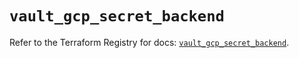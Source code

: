 # `vault_gcp_secret_backend`

Refer to the Terraform Registry for docs: [`vault_gcp_secret_backend`](https://registry.terraform.io/providers/hashicorp/vault/3.24.0/docs/resources/gcp_secret_backend).
